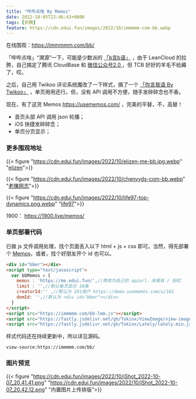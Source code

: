 ```yaml
---
title: "哔哔点啥 By Memos"
date: 2022-10-05T22:46:43+0800
tags: [折腾]
feature: https://cdn.edui.fun/images/2022/10/immmmm-com-bb.webp
---
```


在线围观：<https://immmmm.com/bb/>

「哔哔点啥」“溯源”一下，可能是少数派的 [「b言b语」](https://sspai.com/post/60024) ，由于 LeanCloud 的拉胯，自己搞定了腾讯 CloudBase 和 [微信公众号2.0 ](https://immmmm.com/bb-by-wechat-pro/) ，但 TCB 好好的羊毛不给薅了，哎。

之后，自己用 Twikoo 评论系统魔改了一下样式，搞了一个 [「你言我语 By Twikoo」](https://immmmm.com/talk/) ，单页用用还行。但，没有 API 调用不方便，随手发碎碎念也不香。

<!--more-->

现在，有了这货 Memos <https://usememos.com/> ，完美的平替，不，高替！

- 首页头部 API 调用 json 轮播；
- iOS 快捷发碎碎念；
- 单页分页显示；

### 更多围观地址

{{< figure "https://cdn.edui.fun/images/2022/10/elizen-me-bb.jpg.webp" "<a target='_blank' href='https://elizen.me/bb/'>elizen</a>">}}

{{< figure "https://cdn.edui.fun/images/2022/10/chenyyds-com-bb.webp" "<a target='_blank' href='https://chenyyds.com/bb'>老陳网志</a>">}}

{{< figure "https://cdn.edui.fun/images/2022/10/life97-top-dynamics.png.webp" "<a target='_blank' href='https://life97.top/Dynamics.html'>life97</a>">}}

1900： <https://1900.live/memos/>

### 单页部署代码

已做 js 文件调用处理，找个页面丢入以下 html + js + css 即可。当然，得先部署个 [Memos](https://immmmm.com/hi-memos/)，或者，找个好朋友开个 id 也可以。

```html
<div id="bber"></div>
<script type="text/javascript">
  var bbMemos = {
    memos : 'https://me.edui.fun/',//修改为自己的 apiurl，末尾有 / 斜杠
    limit : '',//默认每次显示 10条 
    creatorId:'' ,//默认为 101用户 https://demo.usememos.com/u/101
    domId: '',//默认为 <div id="bber"></div>
  }
</script>
<script src="https://immmmm.com/bb-lmm.js"></script>
<script src="https://fastly.jsdelivr.net/gh/Tokinx/ViewImage/view-image.min.js"></script>
<script src="https://fastly.jsdelivr.net/gh/Tokinx/Lately/lately.min.js"></script>
```

样式代码还在持续更新中，所以详见源码。

```
view-source:https://immmmm.com/bb/
```

### 图片预览

{{< figure "https://cdn.edui.fun/images/2022/10/iShot_2022-10-07_20.41.41.png" "https://cdn.edui.fun/images/2022/10/iShot_2022-10-07_20.42.12.png" "内置图片上传排版">}}